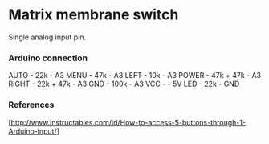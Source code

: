 # Matrix membrane switch

Single analog input pin.

### Arduino connection

AUTO  - 22k       - A3
MENU  - 47k       - A3
LEFT  - 10k       - A3
POWER - 47k + 47k - A3
RIGHT - 22k + 47k - A3
GND   - 100k      - A3
VCC   -           - 5V
LED   - 22k       - GND

### References

[http://www.instructables.com/id/How-to-access-5-buttons-through-1-Arduino-input/]

